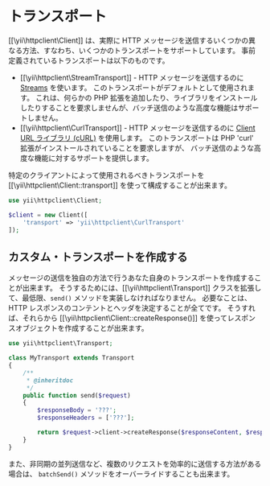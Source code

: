 トランスポート
==============

[[\yii\httpclient\Client]] は、実際に HTTP メッセージを送信するいくつかの異なる方法、すなわち、いくつかのトランスポートをサポートしています。
事前定義されているトランスポートは以下のものです。

 - [[\yii\httpclient\StreamTransport]] - HTTP メッセージを送信するのに [Streams](http://php.net/manual/ja/book.stream.php) を使います。
   このトランスポートがデフォルトとして使用されます。
   これは、何らかの PHP 拡張を追加したり、ライブラリをインストールしたりすることを要求しませんが、バッチ送信のような高度な機能はサポートしません。
 - [[\yii\httpclient\CurlTransport]] - HTTP メッセージを送信するのに [Client URL ライブラリ (cURL)](http://php.net/manual/ja/book.curl.php) を使用します。
   このトランスポートは PHP 'curl' 拡張がインストールされていることを要求しますが、
   バッチ送信のような高度な機能に対するサポートを提供します。

特定のクライアントによって使用されるべきトランスポートを [[\yii\httpclient\Client::transport]] を使って構成することが出来ます。

```php
use yii\httpclient\Client;

$client = new Client([
    'transport' => 'yii\httpclient\CurlTransport'
]);
```


## カスタム・トランスポートを作成する

メッセージの送信を独自の方法で行うあなた自身のトランスポートを作成することが出来ます。
そうするためには、[[\yii\httpclient\Transport]] クラスを拡張して、最低限、`send()` メソッドを実装しなければなりません。
必要なことは、HTTP レスポンスのコンテントとヘッダを決定することが全てです。
そうすれば、それらから [[\yii\httpclient\Client::createResponse()]] を使ってレスポンスオブジェクトを作成することが出来ます。

```php
use yii\httpclient\Transport;

class MyTransport extends Transport
{
    /**
     * @inheritdoc
     */
    public function send($request)
    {
        $responseBody = '???';
        $responseHeaders = ['???'];

        return $request->client->createResponse($responseContent, $responseHeaders);
    }
}
```

また、非同期の並列送信など、複数のリクエストを効率的に送信する方法がある場合は、
`batchSend()` メソッドをオーバーライドすることも出来ます。
